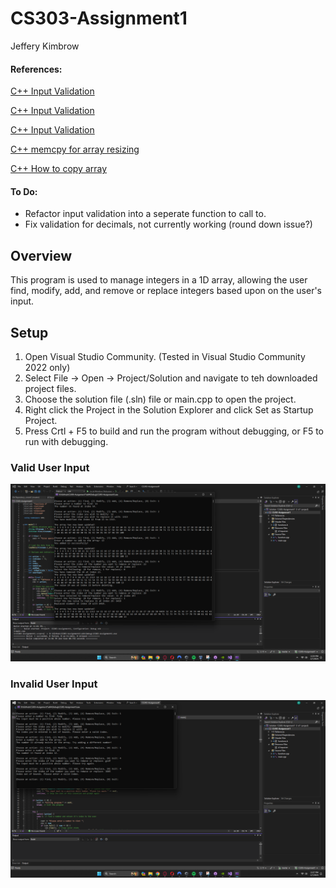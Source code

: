 # CS303-Assignment1
Jeffery Kimbrow

#### References:
[C++ Input Validation](https://www.delftstack.com/howto/cpp/cpp-input-validation/#google_vignette)

[C++ Input Validation](https://www.delftstack.com/howto/cpp/clear-input-buffer-in-cpp/)

[C++ Input Validation](https://www.delftstack.com/howto/cpp/cpp-cin-fail/)

[C++ memcpy for array resizing](https://stackoverflow.com/questions/15685240/how-to-copy-arrray-to-array-using-memcpy-in-c)

[C++ How to copy array](https://www.quora.com/What-is-the-correct-way-to-copy-an-array-if-arr1-12-23-45-and-the-new-array-is-arr2)






#### To Do:
- Refactor input validation into a seperate function to call to. 
- Fix validation for decimals, not currently working (round down issue?) 

## Overview

This program is used to manage integers in a 1D array, allowing the user find, modify, add, and remove or replace integers based upon on the user's input. 

## Setup

1. Open Visual Studio Community. (Tested in Visual Studio Community 2022 only)
2. Select File -> Open -> Project/Solution and navigate to teh downloaded project files. 
3. Choose the solution file (.sln) file or main.cpp to open the project.
4. Right click the Project in the Solution Explorer and click Set as Startup Project. 
5. Press Crtl + F5 to build and run the program without debugging, or F5 to run with debugging. 


### Valid User Input
![Valid data input from user](validInput.png)

### Invalid User Input
![Invalid data input from user](errorHandling.png)
